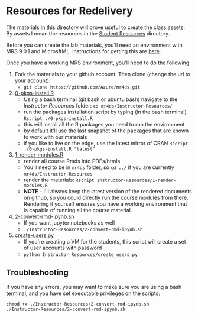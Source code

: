 Resources for Redelivery
=========================

The materials in this directory will prove useful to create the class assets. By assets I mean the resources in the [Student Resources](https://github.com/Azure/mr4ds/tree/master/Student-Resources) directory. 

Before you can create the lab materials, you'll need an environment with MRS 9.0.1 and MicrosftML. Instructions for getting this are [here](https://github.com/Azure/mr4ds/wiki/Microsoft-R-Server-Installation-Instructions). 

Once you have a working MRS environment, you'll need to do the following

1. Fork the materials to your github account. Then clone (change the url to your account):
	- `git clone https://github.com/Azure/mr4ds.git`
1. [0-pkgs-install.R](https://github.com/Azure/mr4ds/blob/master/Instructor-Resources/0-pkgs-install.R)
	- Using a bash terminal (git bash or ubuntu bash) navigate to the _Instructor Resources_ folder: `cd mr4ds/Instructor-Resources/`
	- run the packages installation script by typing (in the bash terminal) `Rscript ./0-pkgs-install.R`
	- this will install all the R packages you need to run the environment
	- by default it'll use the last snapshot of the packages that are known to work with our materials
	- if you like to live on the edge, use the latest mirror of CRAN `Rscript ./0-pkgs-install.R "latest"`
2. [1-render-modules.R](https://github.com/Azure/mr4ds/blob/master/Instructor-Resources/1-render-modules.R)
	- render all course Rmds into PDFs/htmls
	- You'll need to be in `mr4ds` folder, so `cd ../` if you are currently `mr4ds/Instructor-Resources`
	- render the materials: `Rscript Instructor-Resources/1-render-modules.R`
	- **NOTE** - I'll always keep the latest version of the rendered documents on github, so you could directly run the course modules from there. Rendering it yourself ensures you have a working environment that is capable of running all the course material.
3. [2-convert-rmd-ipynb.sh](https://github.com/Azure/mr4ds/blob/master/Instructor-Resources/2-convert-rmd-ipynb.sh)
	- If you want jupyter notebooks as well
	- `./Instructor-Resources/2-convert-rmd-ipynb.sh`
4. [create-users.py](https://github.com/Azure/mr4ds/blob/master/Instructor-Resources/create_users.py)
	- If you're creating a VM for the students, this script will create a set of user accounts with password
	- `python Instructor-Resources/create_users.py`

## Troubleshooting

If you have any errors, you may want to make sure you are using a bash terminal, and you have set executable privileges on the scripts:

```
chmod +x ./Instructor-Resources/2-convert-rmd-ipynb.sh
./Instructor-Resources/2-convert-rmd-ipynb.sh
```
